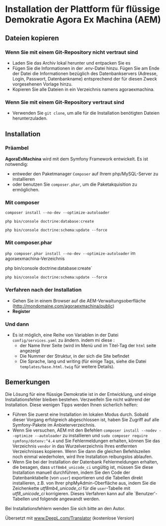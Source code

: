 # Installation der Plattform für flüssige Demokratie Agora Ex Machina (AEM)

## Dateien kopieren

### Wenn Sie mit einem Git-Repository nicht vertraut sind

* Laden Sie das Archiv lokal herunter und entpacken Sie es
* Fügen Sie die Informationen in der .env-Datei hinzu. Fügen Sie am Ende der Datei die Informationen bezüglich des Datenbankservers (Adresse, Login, Passwort, Datenbankname) entsprechend der für diesen Zweck vorgesehenen Vorlage hinzu.
* Kopieren Sie alle Dateien in ein Verzeichnis namens agoraexmachina.

### Wenn Sie mit einem Git-Repository vertraut sind

* Verwenden Sie `git clone`, um alle für die Installation benötigten Dateien herunterzuladen. 

## Installation

### Präambel

**AgoraExMachina** wird mit dem Symfony Framework entwickelt. Es ist notwendig:

* entweder den Paketmanager `Composer` auf Ihrem php/MySQL-Server zu installieren
* oder benutzen Sie `composer.phar`, um die Paketakquisition zu ermöglichen.

### Mit composer

`composer install --no-dev --optimize-autoloader`

`php bin/console doctrine:database:create`

`php bin/console doctrine:schema:update --force`

### Mit composer.phar

`php composer.phar install --no-dev --optimize-autoloader` im agoraexmachina-Verzeichnis

php bin/console doctrine:database:create`

`php bin/console doctrine:schema:update --force`

### Verfahren nach der Installation

* Gehen Sie in einem Browser auf die AEM-Verwaltungsoberfläche (http://mondomaine.com/agoraexmachina/public)
* **Register**

### Und dann

* Es ist möglich, eine Reihe von Variablen in der Datei `config/services.yaml` zu ändern. indem mi diese :
  * der Name Ihrer Seite (wird im Menü und im Titel-Tag der `html` seite angezeigt
  * Die Nummer der Struktur, in der sich die Site befindet
  * Die Sprache, lang und writing (für einige Tags, siehe die Datei `templates/base.html.twig` für weitere Details).

## Bemerkungen
Die Lösung für eine flüssige Demokratie ist in der Entwicklung, und einige Installationsfehler bleiben bestehen. Verzweifeln Sie nicht während der Installation. Diese wenigen Tipps werden Ihnen sicherlich helfen: 

* Führen Sie zuerst eine Installation im lokalen Modus durch. Sobald dieser Vorgang erfolgreich abgeschlossen ist, haben Sie Zugriff auf alle Symfony-Pakete im Anbieterverzeichnis. 
* Wenn Sie versuchen, AEM mit den Befehlen `composer install --nodev --optimize --autoloader` zu installieren und `sudo composer require symfony/dotenv:^4.4` und Sie Fehlermeldungen erhalten, können Sie das Verzeichnis `vendor` in das Wurzelverzeichnis Ihres entfernten Verzeichnisses kopieren. Wenn Sie dann die gleichen Befehlszeilen noch einmal wiederholen, wird Ihre Installation reibungslos ablaufen.
* Wenn Sie bei der Installation der Datenbank Fehlermeldungen erhalten, die besagen, dass `utf8mb4_unicode_ci` ungültig ist, müssen Sie diese Installation manuell durchführen, indem Sie den Code der Datenbanktabelle (von `user`) exportieren und die Tabellen direkt installieren, z.B. von Ihrer phpMyAdmin-Oberfläche aus, indem Sie die Zeichenkette *utf8mb4_unicode_ci* für die `user`-Tabelle mit *utf8_unicode_ci* korrigieren. Dieses Verfahren kann auf alle `Benutzer'-Tabellen und folgende angewandt werden.

Bei Installationsfehlern wenden Sie sich bitte an den Autor.

Übersetzt mit www.DeepL.com/Translator (kostenlose Version)